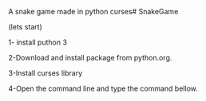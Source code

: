 A snake game made in python curses# SnakeGame

(lets start)

1- install puthon 3

2-Download and install package from python.org.

3-Install curses library

4-Open the command line and type the command bellow.
